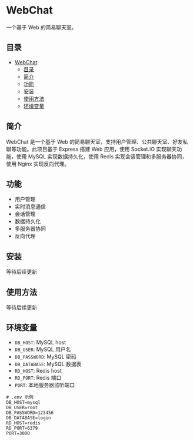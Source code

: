 # WebChat

一个基于 Web 的简易聊天室。

## 目录

- [WebChat](#webchat)
  - [目录](#目录)
  - [简介](#简介)
  - [功能](#功能)
  - [安装](#安装)
  - [使用方法](#使用方法)
  - [环境变量](#环境变量)

## 简介

WebChat 是一个基于 Web 的简易聊天室，支持用户管理、公共聊天室、好友私聊等功能。此项目基于 Express 搭建 Web 应用，使用 Socket.IO 实现聊天功能，使用 MySQL 实现数据持久化，使用 Redis 实现会话管理和多服务器协同，使用 Nginx 实现反向代理。

## 功能

- 用户管理
- 实时消息通信
- 会话管理
- 数据持久化
- 多服务器协同
- 反向代理

## 安装

等待后续更新

## 使用方法

等待后续更新

## 环境变量

- `DB_HOST`: MySQL host
- `DB_USER`: MySQL 用户名
- `DB_PASSWORD`: MySQL 密码
- `DB_DATABASE`: MySQL 数据表
- `RD_HOST`: Redis host
- `RD_PORT`: Redis 端口
- `PORT`: 本地服务器监听端口

```
# .env 示例
DB_HOST=mysql
DB_USER=root
DB_PASSWORD=123456
DB_DATABASE=login
RD_HOST=redis
RD_PORT=6379
PORT=3000
```
